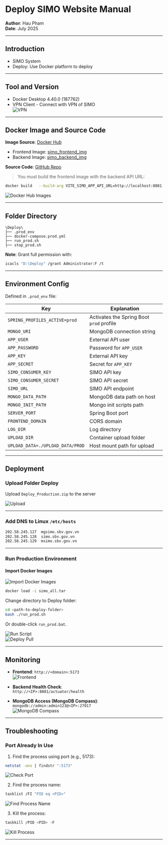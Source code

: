 # Deploy SIMO Website Manual

**Author**: Hau Pham  
**Date**: July 2025

---

## Introduction

- SIMO System  
- Deploy: Use Docker platform to deploy  

---

## Tool and Version

- Docker Desktop 4.40.0 (187762)  
- VPN Client - Connect with VPN of SIMO  
  ![VPN](images/VPN.png)

---

## Docker Image and Source Code

**Image Source**: [Docker Hub](https://hub.docker.com/u/phamphuchau28)

- Frontend Image: [simo_frontend_img](https://hub.docker.com/r/phamphuchau28/simo_frontend_img)
- Backend Image: [simo_backend_img](https://hub.docker.com/r/phamphuchau28/simo_backend_img)

**Source Code**: [GitHub Repo](https://github.com/PhamPhucHau/SYSTEM-REPORT-SIMO-GATEWATE.git)

> You must build the frontend image with the backend API URL:

```bash
docker build   --build-arg VITE_SIMO_APP_API_URL=http://localhost:8081   -t phamphuchau28/simo_frontend_img:latest .
```

![Docker Hub Images](images/Docker_Images_Hub.png)

---

## Folder Directory

```
\Deploy\
├── .prod_env
├── docker-compose.prod.yml
├── run_prod.sh
├── stop_prod.sh
```

**Note**: Grant full permission with:

```bash
icacls "D:\Deploy" /grant Administrator:F /t
```

---

## Environment Config

Defined in `.prod_env` file:

| Key | Explanation |
|-----|-------------|
| `SPRING_PROFILES_ACTIVE=prod` | Activates the Spring Boot `prod` profile |
| `MONGO_URI` | MongoDB connection string |
| `APP_USER` | External API user |
| `APP_PASSWORD` | Password for `APP_USER` |
| `APP_KEY` | External API key |
| `APP_SECRET` | Secret for `APP_KEY` |
| `SIMO_CONSUMER_KEY` | SIMO API key |
| `SIMO_CONSUMER_SECRET` | SIMO API secret |
| `SIMO_URL` | SIMO API endpoint |
| `MONGO_DATA_PATH` | MongoDB data path on host |
| `MONGO_INIT_PATH` | Mongo init scripts path |
| `SERVER_PORT` | Spring Boot port |
| `FRONTEND_DOMAIN` | CORS domain |
| `LOG_DIR` | Log directory |
| `UPLOAD_DIR` | Container upload folder |
| `UPLOAD_DATA=./UPLOAD_DATA/PROD` | Host mount path for upload |

---

## Deployment

### Upload Folder Deploy

Upload `Deploy_Production.zip` to the server  

![Upload](images/File_Deploy_Production.png)

---

### Add DNS to Linux `/etc/hosts`

```bash
202.58.245.127	mgsimo.sbv.gov.vn
202.58.245.128	simo.sbv.gov.vn
202.58.245.129	msimo.sbv.gov.vn
```

---

### Run Production Environment

#### Import Docker Images

![Import Docker Images](images/Image_SIMO.png)

```bash
docker load -i simo_all.tar
```

Change directory to Deploy folder:

```bash
cd <path-to-deploy-folder>
bash ./run_prod.sh
```

Or double-click `run_prod.bat`.

![Run Script](images/Run_Production.png)  
![Deploy Pull](images/Pull_Image_And_Deploy.png)

---

## Monitoring

- **Frontend**: `http://<domain>:5173`  
  ![Frontend](images/Frontend.png)

- **Backend Health Check**:  
  `http://<IP>:8081/actuator/health`

- **MongoDB Access (MongoDB Compass)**:  
  `mongodb://admin:admin123@<IP>:27017`  
  ![MongoDB Compass](images/Mogo_DB_Compass.png)

---

## Troubleshooting

### Port Already In Use

1. Find the process using port (e.g., 5173):

```bash
netstat -ano | findstr ":5173"
```

![Check Port](images/Check_process_port.png)

2. Find the process name:

```bash
tasklist /FI "PID eq <PID>"
```

![Find Process Name](images/CMD_Find_process_name.png)

3. Kill the process:

```bash
taskkill /PID <PID> -F
```

![Kill Process](images/Kill_Process.png)

---